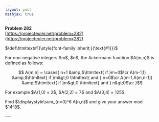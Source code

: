 ```yaml
---
layout: post
mathjax: true
---
```

**Problem 282**  
[https://projecteuler.net/problem=282](https://projecteuler.net/problem=282)

$\def\htmltext#1{\style{font-family:inherit;}{\text{#1}}}$
<p>
For non-negative integers $m$, $n$, the Ackermann function $A(m,n)$ is defined as follows:

$$
A(m,n) = \cases{
n+1 &amp;$\htmltext{ if  }m=0$\cr
A(m-1,1) &amp;$\htmltext{ if   }m&gt;0 \htmltext{  and  } n=0$\cr
A(m-1,A(m,n-1)) &amp;$\htmltext{ if   }m&gt;0 \htmltext{  and  } n&gt;0$\cr
}$$
</p>
<p>
For example $A(1,0) = 2$, $A(2,2) = 7$ and $A(3,4) = 125$.
</p>
<p>
Find $\displaystyle\sum_{n=0}^6 A(n,n)$ and give your answer mod $14^8$.</p>
---
